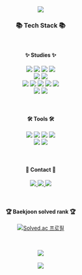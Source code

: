 <div align=center>
   <img src="https://capsule-render.vercel.app/api?type=waving&color=auto&height=200&section=header&text=dahyunko%20Github!&fontSize=50" />    <!--헤더부분-->
</div>

<div align=center>
   <h3>📚 Tech Stack 📚</h3>

   <br>
   <h4>✨ Studies ✨</h4>
</div>
<div align="center">
   <img src="https://img.shields.io/badge/JavaScript-F7DF1E?style=flat&logo=JavaScript&logoColor=white" />
   <img src="https://img.shields.io/badge/java-007396?style=flat&logo=java&logoColor=white">
   <img src="https://img.shields.io/badge/C++-00599C?style=flat&logo=cplusplus&logoColor=white" />
   <img src="https://img.shields.io/badge/C-A8B9CC?style=flat&logo=C&logoColor=white"/>
   <br>
   <img src="https://img.shields.io/badge/HTML5-E34F26?style=flat&logo=HTML5&logoColor=white" />
   <img src="https://img.shields.io/badge/CSS3-1572B6?style=flat&logo=CSS3&logoColor=white" />
   <br>
   <img src="https://img.shields.io/badge/Node.js-339933?style=flat&logo=Node.js&logoColor=white" />
   <img src="https://img.shields.io/badge/Express-000000?style=flat&logo=Express&logoColor=white"/>
   <img src="https://img.shields.io/badge/springboot-6DB33F?style=flat&logo=springboot&logoColor=white">
   <img src="https://img.shields.io/badge/.NET-512BD4?style=flat&logo=.NET&logoColor=white"/>
   <img src="https://img.shields.io/badge/React-61DAFB?style=flat&logo=React&logoColor=black"/>
   <br>
   <img src="https://img.shields.io/badge/MySQL-4479A1?style=flat&logo=MySQL&logoColor=white" />
   <img src="https://img.shields.io/badge/Linux-FCC624?style=flat&logo=Linux&logoColor=white" />

</div>
<br><br>
<div align=center>
   <h4>🛠 Tools 🛠</h4>
</div>
<div align=center>
   <img src="https://img.shields.io/badge/Visual%20Studio%20Code-007ACC?style=flat&logo=VisualStudioCode&logoColor=white" />
   <img src="https://img.shields.io/badge/Visual Studio-5C2D91?style=flat&logo=Visual Studio&logoColor=white"/>
   <img src="https://img.shields.io/badge/AWS-232F3E?style=flat&logo=AmazonAWS&logoColor=white" />
   <img src="https://img.shields.io/badge/GitHub-181717?style=flat&logo=GitHub&logoColor=white" />
   <br>
   <img src="https://img.shields.io/badge/Adobe XD-FF61F6?style=flat&logo=Adobe XD&logoColor=white"/>
   <img src="https://img.shields.io/badge/Figma-F24E1E?style=flat&logo=Figma&logoColor=white"/>
   
</div>
<br><br>

<div align=center>
   <h4>🎨 Contact 🎨</h4>
</div>
<div align=center>
   <a href="mailto:kdhgby@naver.com">
      <img src="https://img.shields.io/badge/NMail-30B980?style=flat&logo=Minutemailer&logoColor=white" />
   </a>
   <a href="mailto:dahyunbless@gmail.com">
      <img src="https://img.shields.io/badge/GMail-FF3633?style=flat&logo=Gmail&logoColor=white" />
   </a>
   <a href="https://www.notion.so/531c4a6285074ba9b9dccbda1ac2b81a?pvs=4">
		<img src="https://img.shields.io/badge/Notion-000000?style=flat&logo=Notion&logoColor=white" />
	</a>
   <br>
</div>
<br><br>
<div align=center>
   <h4>🏆 Baekjoon solved rank 🏆</h4>
   
[![Solved.ac 프로필](http://mazassumnida.wtf/api/mini/generate_badge?boj=kdhgby)](https://solved.ac/kdhgby)
</div>
<br>
<!--div align=center>
   <img src="https://github-readme-stats.vercel.app/api/top-langs/?username=dahyunko&show_icons=true">
</div--!>
<br>
<div align=center>
   <img src="https://github-readme-stats.vercel.app/api?username=dahyunko&show_icons=true">
</div>
<br>
 
<div align=center>
   <img src="https://capsule-render.vercel.app/api?type=waving&color=auto&height=200&section=footer&fontSize=50" />    <!--아래부분-->
</div>
